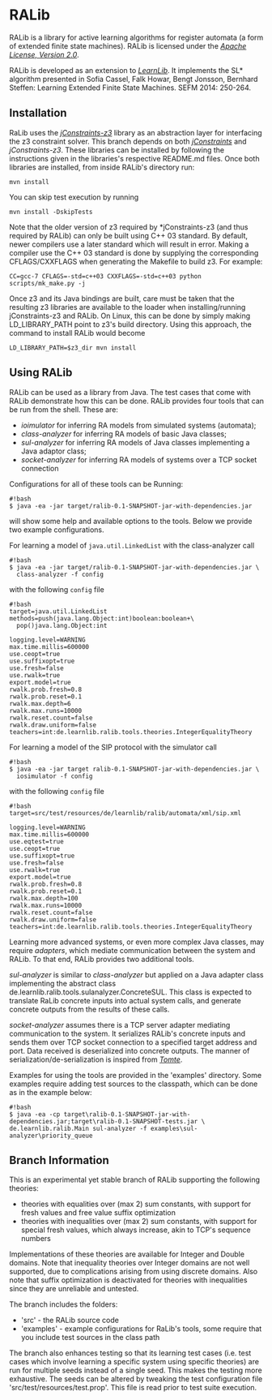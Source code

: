 RALib
=========================

RALib is a library for active learning algorithms for register automata
(a form of extended finite state machines). RALib is licensed under
the [*Apache License, Version 2.0*][4]. 

RALib is developed as an extension to [*LearnLib*][3]. It implements 
the SL* algorithm presented in 	Sofia Cassel, Falk Howar, Bengt Jonsson, 
Bernhard Steffen: Learning Extended Finite State Machines. SEFM 2014: 250-264.

Installation
------------------------

RaLib uses the [*jConstraints-z3*][1] library as an abstraction layer for  interfacing the z3 constraint solver.
This branch depends on both [*jConstraints*][5] and  *jConstraints-z3*.
These libraries can be installed  by following the instructions given in the libraries's respective README.md files.
Once both libraries are installed, from inside RALib's directory run:

```
mvn install 
```

You can skip test execution by running

```
mvn install -DskipTests
```


Note that the older version of z3 required by *jConstraints-z3 (and thus required by RALib) can only be built using C++ 03 standard.
By default, newer compilers use a later standard which will result in error.
Making a compiler use the C++ 03 standard is done by supplying the corresponding CFLAGS/CXXFLAGS when generating the Makefile to build z3.
For example:

```
CC=gcc-7 CFLAGS=-std=c++03 CXXFLAGS=-std=c++03 python scripts/mk_make.py -j
```

Once z3 and its Java bindings are built, care must be taken that the resulting z3 libraries are available to the loader when installing/running jConstraints-z3 and RALib.
On Linux, this can be done by simply making LD_LIBRARY_PATH point to z3's build directory.
Using this approach, the command to install RALib would become

```
LD_LIBRARY_PATH=$z3_dir mvn install
```

Using RALib
-------------------------

RALib can be used as a library from Java. 
The test cases that come with RALib demonstrate how this can be done. 
RALib provides four tools that can be run from the shell. 
These are:

 
* *ioimulator* for inferring RA models from  simulated systems (automata); 
* *class-analyzer* for inferring RA models of basic Java classes;
* *sul-analyzer* for inferring RA models of Java classes implementing a Java adaptor class;
* *socket-analyzer* for inferring RA models of systems over a TCP socket connection

Configurations for all of these tools can be 
Running:

```
#!bash
$ java -ea -jar target/ralib-0.1-SNAPSHOT-jar-with-dependencies.jar
```


will show some help and available options to the tools. Below we provide two
example configurations.

For learning a model of `java.util.LinkedList` with the class-analyzer call

```
#!bash
$ java -ea -jar target/ralib-0.1-SNAPSHOT-jar-with-dependencies.jar \
  class-analyzer -f config
```

with the following `config` file

```
#!bash
target=java.util.LinkedList
methods=push(java.lang.Object:int)boolean:boolean+\
  pop()java.lang.Object:int

logging.level=WARNING
max.time.millis=600000
use.ceopt=true
use.suffixopt=true
use.fresh=false
use.rwalk=true
export.model=true
rwalk.prob.fresh=0.8
rwalk.prob.reset=0.1
rwalk.max.depth=6
rwalk.max.runs=10000
rwalk.reset.count=false
rwalk.draw.uniform=false
teachers=int:de.learnlib.ralib.tools.theories.IntegerEqualityTheory
```

For learning a model of the SIP protocol with the simulator call

```
#!bash
$ java -ea -jar target ralib-0.1-SNAPSHOT-jar-with-dependencies.jar \
  iosimulator -f config
```

with the following `config` file

```
#!bash
target=src/test/resources/de/learnlib/ralib/automata/xml/sip.xml

logging.level=WARNING
max.time.millis=600000
use.eqtest=true
use.ceopt=true
use.suffixopt=true
use.fresh=false
use.rwalk=true
export.model=true
rwalk.prob.fresh=0.8
rwalk.prob.reset=0.1
rwalk.max.depth=100
rwalk.max.runs=10000
rwalk.reset.count=false
rwalk.draw.uniform=false
teachers=int:de.learnlib.ralib.tools.theories.IntegerEqualityTheory
```

Learning more advanced systems, or even more complex Java classes, may require *adapters*, which mediate communication between the system and RALib.
To that end, RALib provides two additional tools.

*sul-analyzer* is similar to *class-analyzer* but applied on a Java adapter class implementing the abstract class de.learnlib.ralib.tools.sulanalyzer.ConcreteSUL. 
This class is expected to translate RaLib concrete inputs into actual system calls, and generate concrete outputs from the results of these calls.


*socket-analyzer* assumes there is a TCP server adapter mediating communication to the system. 
It serializes RALib's concrete inputs and sends them over TCP socket connection to a specified target address and port.
Data received is deserialized into concrete outputs.
The manner of serialization/de-serialization is inspired from [*Tomte*][3].

Examples for using the tools are provided in the 'examples' directory.
Some examples require adding test sources to the classpath, which can be done as in the example below: 

```
#!bash
$ java -ea -cp target\ralib-0.1-SNAPSHOT-jar-with-dependencies.jar;target\ralib-0.1-SNAPSHOT-tests.jar \
de.learnlib.ralib.Main sul-analyzer -f examples\sul-analyzer\priority_queue

```


Branch Information
-------------------------

This is an experimental yet stable branch of RALib supporting the following theories:

* theories with equalities over (max 2) sum constants, with support for fresh values and free value suffix optimization
* theories with inequalities over (max 2) sum constants, with support for special fresh values, which always increase, akin to TCP's sequence numbers

Implementations of these theories are available for Integer and Double domains. 
Note that inequality theories over Integer domains are not well supported, due to complications arising from using discrete domains.
Also note that suffix optimization is deactivated for theories with inequalities since they are unreliable and untested. 

The branch includes the folders:

* 'src' - the RALib source code 
* 'examples' - example configurations for RaLib's tools, some require that you include test sources in the class path

The branch also enhances testing so that its learning test cases (i.e. test cases which involve learning a specific system using specific theories) are run for multiple seeds instead of a single seed.
This makes the testing more exhaustive.
The seeds can be altered by tweaking the test configuration file 'src/test/resources/test.prop'.
This file is read prior to test suite execution.


[1]: https://bitbucket.org/psycopaths/jConstraints-z3
[2]: https://z3.codeplex.com
[3]: http://www.learnlib.de
[4]: http://www.apache.org/licenses/LICENSE-2.0
[5]: https://bitbucket.org/psycopaths/jConstraints
[6]: https://gitlab.science.ru.nl/pfiteraubrostean/tcp-learner/tree/cav-aec
[7]: http://tomte.cs.ru.nl/